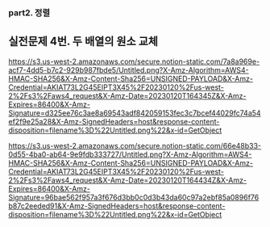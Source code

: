 ### part2. 정렬
## 실전문제 4번. 두 배열의 원소 교체

https://s3.us-west-2.amazonaws.com/secure.notion-static.com/7a8a969e-acf7-4dd5-b7c2-929b987fbde5/Untitled.png?X-Amz-Algorithm=AWS4-HMAC-SHA256&X-Amz-Content-Sha256=UNSIGNED-PAYLOAD&X-Amz-Credential=AKIAT73L2G45EIPT3X45%2F20230120%2Fus-west-2%2Fs3%2Faws4_request&X-Amz-Date=20230120T164345Z&X-Amz-Expires=86400&X-Amz-Signature=d325ee76c3ae8a69543adf842059153fec3c7bcef44029fc74a54ef2f9e25a28&X-Amz-SignedHeaders=host&response-content-disposition=filename%3D%22Untitled.png%22&x-id=GetObject

https://s3.us-west-2.amazonaws.com/secure.notion-static.com/66e48b33-0d55-4ba0-ab64-9e9fdb333727/Untitled.png?X-Amz-Algorithm=AWS4-HMAC-SHA256&X-Amz-Content-Sha256=UNSIGNED-PAYLOAD&X-Amz-Credential=AKIAT73L2G45EIPT3X45%2F20230120%2Fus-west-2%2Fs3%2Faws4_request&X-Amz-Date=20230120T164434Z&X-Amz-Expires=86400&X-Amz-Signature=96bae562f957a3f676d3bb0c0d3b43da60c97a2ebf85a0896f76b87c2eeded91&X-Amz-SignedHeaders=host&response-content-disposition=filename%3D%22Untitled.png%22&x-id=GetObject